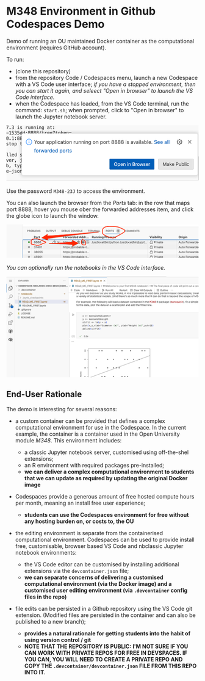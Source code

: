 # M348 Environment in Github Codespaces Demo

Demo of running an OU maintained Docker container as the computational environment (requires GitHub account).

To run:

- (clone this repository)
- from the repository Code / Codespaces menu, launch a new Codespace with a VS Code user interface; *if you have a stopped environment, then you can start it again, and seleect "Open in browser" to launch the VS Code interface.*
- when the Codespace has loaded, from the VS Code terminal, run the command: `start.sh`; when prompted, click to "Open in browser" to launch the Jupyter notebook server.

![Open in browser dialogue](.images/browser-open.png)

Use the password `M348-23J` to access the environment.

You can also launch the browser from the *Ports* tab: in the row that maps port 8888, hover you mouse ober the forwarded addresses item, and click the globe icon to launch the window.

![Launching browser from Ports tabs](.images/port-map.png)

*You can optionally run the notebooks in the VS Code interface.*

![Running notebooks in VS Code](.images/notebook_in_vscode.png)

## End-User Rationale

The demo is interesting for several reasons:

- a custom container can be provided that defines a complex computational environment for use in the Codespace. In the current example, the container is a container used in the Open University module *M348*. This environment includes:
  - a classic Jupyter notebook server, customised using off-the-shel extensions;
  - an R environment with required packages pre-installed;
  - __we can deliver a complex computational environment to students that we can update as required by updating the original Docker image__
  
- Codespaces provide a generous amount of free hosted compute hours per month, meaning an install free user experience;
  - __students can use the Codespaces environment for free without any hosting burden on, or costs to, the OU__

- the editing environment is separate from the containerised computational environment. Codespaces can be used to provide install free, customisable, browser based VS Code and nbclassic Jupyter notebook environments:
  - the VS Code editor can be customised by installing additional extensions via the `devcontainer.json` file;
  - __we can separate concerns of delivering a customised computational environment (via the Docker image) and a customised user editing environment (via `.devcontainer` config files in the repo)__

- file edits can be persisted in a Github repository using the VS Code git extension. (Modified files are persisted in the container and can also be published to a new branch);
  - __provides a natural rationale for getting students into the habit of using version control / git__
  - __NOTE THAT THE REPOSITORY IS PUBLIC: I'M NOT SURE IF YOU CAN WORK WITH PRIVATE REPOS FOR FREE IN DEVSPACES. IF YOU CAN, YOU WILL NEED TO CREATE A PRIVATE REPO AND COPY THE `.devcontainer/devcontainer.json` FILE FROM THIS REPO INTO IT.__
